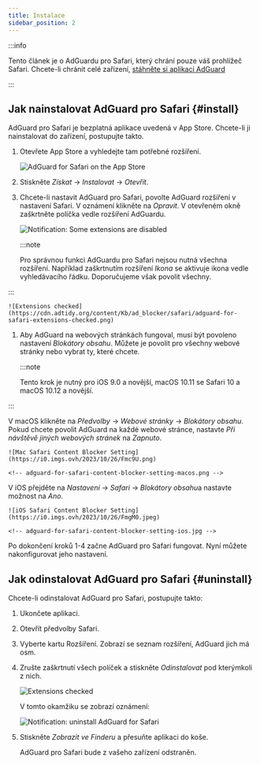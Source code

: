 ```yaml
---
title: Instalace
sidebar_position: 2
---
```


:::info

Tento článek je o AdGuardu pro Safari, který chrání pouze váš prohlížeč Safari. Chcete-li chránit celé zařízení, [stáhněte si aplikaci AdGuard](https://agrd.io/download-kb-adblock)

:::

## Jak nainstalovat AdGuard pro Safari {#install}

AdGuard pro Safari je bezplatná aplikace uvedená v App Store. Chcete-li ji nainstalovat do zařízení, postupujte takto.

1. Otevřete App Store a vyhledejte tam potřebné rozšíření.

    ![AdGuard for Safari on the App Store](https://cdn.adtidy.org/content/Kb/ad_blocker/safari/adguard-for-safari-app-store.png)

1. Stiskněte *Získat* → *Instalovat* → *Otevřít*.

1. Chcete-li nastavit AdGuard pro Safari, povolte AdGuard rozšíření v nastavení Safari. V oznámení klikněte na *Opravit*. V otevřeném okně zaškrtněte políčka vedle rozšíření AdGuardu.

    ![Notification: Some extensions are disabled](https://cdn.adtidy.org/content/Kb/ad_blocker/safari/adguard-for-safari-notification.png)

    :::note

    Pro správnou funkci AdGuardu pro Safari nejsou nutná všechna rozšíření. Například zaškrtnutím rozšíření *Ikona* se aktivuje ikona vedle vyhledávacího řádku. Doporučujeme však povolit všechny.


:::

    ![Extensions checked](https://cdn.adtidy.org/content/Kb/ad_blocker/safari/adguard-for-safari-extensions-checked.png)

1. Aby AdGuard na webových stránkách fungoval, musí být povoleno nastavení *Blokátory obsahu*. Můžete je povolit pro všechny webové stránky nebo vybrat ty, které chcete.

    :::note

    Tento krok je nutný pro iOS 9.0 a novější, macOS 10.11 se Safari 10 a macOS 10.12 a novější.


:::

V macOS klikněte na *Předvolby* → *Webové stránky* → *Blokátory obsahu*. Pokud chcete povolit AdGuard na každé webové stránce, nastavte *Při návštěvě jiných webových stránek* na *Zapnuto*.

    ![Mac Safari Content Blocker Setting](https://i0.imgs.ovh/2023/10/26/Fmc9U.png)

    <!-- adguard-for-safari-content-blocker-setting-macos.png -->

V iOS přejděte na *Nastavení* → *Safari* → *Blokátory obsahu*a nastavte možnost na *Ano*.

    ![iOS Safari Content Blocker Setting](https://i0.imgs.ovh/2023/10/26/FmgM0.jpeg)

    <!-- adguard-for-safari-content-blocker-setting-ios.jpg -->

Po dokončení kroků 1-4 začne AdGuard pro Safari fungovat. Nyní můžete nakonfigurovat jeho nastavení.

## Jak odinstalovat AdGuard pro Safari {#uninstall}

Chcete-li odinstalovat AdGuard pro Safari, postupujte takto:

1. Ukončete aplikaci.

1. Otevřít předvolby Safari.

1. Vyberte kartu Rozšíření. Zobrazí se seznam rozšíření, AdGuard jich má osm.

1. Zrušte zaškrtnutí všech políček a stiskněte *Odinstalovat* pod kterýmkoli z nich.

    ![Extensions checked](https://cdn.adtidy.org/public/Adguard/kb/installation/Safari/extensionschecked.png)

    V tomto okamžiku se zobrazí oznámení:

    ![Notification: uninstall AdGuard for Safari](https://cdn.adtidy.org/public/Adguard/kb/installation/Safari/showinfinder.png)

1. Stiskněte *Zobrazit ve Finderu* a přesuňte aplikaci do koše.

    AdGuard pro Safari bude z vašeho zařízení odstraněn.
